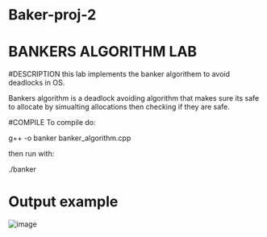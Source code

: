 # Baker-proj-2

# BANKERS ALGORITHM LAB

#DESCRIPTION
this lab implements the banker algorithem to avoid deadlocks in OS.

Bankers algorithm is a deadlock avoiding algorithm that makes sure its safe to allocate by simualting allocations then checking if they are safe. 


#COMPILE
To compile do: 

g++ -o banker banker_algorithm.cpp

 then run with: 
 
 ./banker

#  Output example
 
![image](https://github.com/user-attachments/assets/28c1e71a-ecb7-4535-897b-93a6586928ae)
